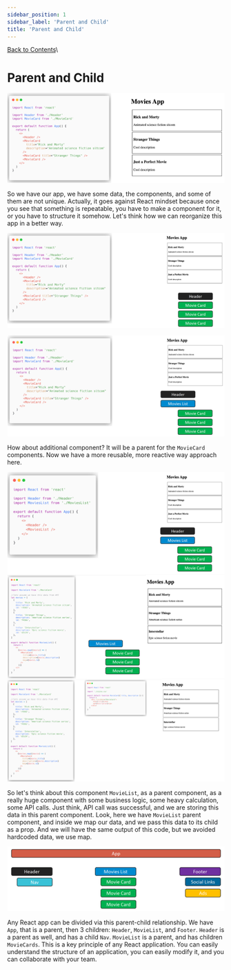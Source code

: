 ```yaml
---
sidebar_position: 1
sidebar_label: 'Parent and Child'
title: 'Parent and Child'
---
```


[Back to Contents](../../README.md#module-1)\

# Parent and Child

![Movies App Image 1](images/parent-and-child-img1.png)

So we have our app, we have some data, the components, and some of them are not unique.
Actually, it goes against React mindset because once you see that something is repeatable, you have to make a component for it, or you have to structure it somehow.
Let's think how we can reorganize this app in a better way.

![Movies App Image 2](images/parent-and-child-img2.png)

![Movies App Image 3](images/parent-and-child-img3.png)

How about additional component?
It will be a parent for the `MovieCard` components.
Now we have a more reusable, more reactive way approach here.

![Movies App Image 4](images/parent-and-child-img4.png)
![Movies App Image 5](images/parent-and-child-img5.png)
![Movies App Image 7](images/parent-and-child-img7.png)

So let's think about this component `MovieList`, as a parent component, as a really huge component with some business logic, some heavy calculation, some API calls.
Just think, API call was successful, and we are storing this data in this parent component.
Look, here we have `MovieList` parent component, and inside we map our data, and we pass this data to its child as a prop.
And we will have the same output of this code, but we avoided hardcoded data, we use map.

![Movies App Image 6](images/parent-and-child-img6.png)

Any React app can be divided via this parent-child relationship.
We have `App`, that is a parent, then 3 children: `Header`, `MovieList`, and `Footer`.
`Header` is a parent as well, and has a child `Nav`.
`MovieList` is a parent, and has children `MovieCards`.
This is a key principle of any React application.
You can easily understand the structure of an application, you can easily modify it, and you can collaborate with your team.
